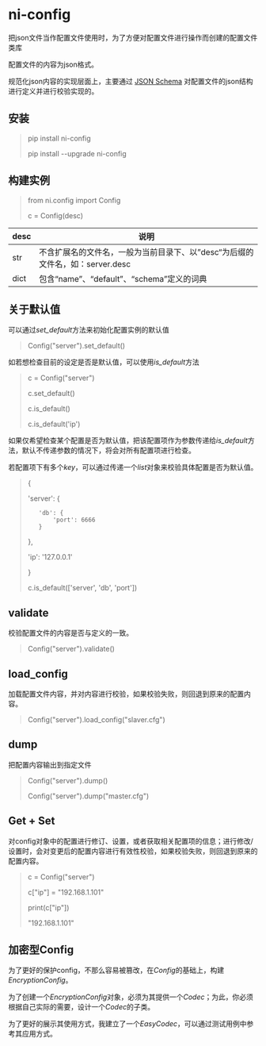 # ni-config

把json文件当作配置文件使用时，为了方便对配置文件进行操作而创建的配置文件类库

配置文件的内容为json格式。

规范化json内容的实现层面上，主要通过 [JSON Schema](https://json-schema.org/) 对配置文件的json结构进行定义并进行校验实现的。

## 安装

> pip install ni-config
> 
> pip install --upgrade ni-config

## 构建实例

> from ni.config import Config
> 
> c = Config(desc)

| desc | 说明 |
| --- | --- |
| str | 不含扩展名的文件名，一般为当前目录下、以”desc“为后缀的文件名，如：server.desc |
| dict | 包含“name”、“default”、“schema”定义的词典 |

## 关于默认值

可以通过*set_default*方法来初始化配置实例的默认值

> Config("server").set_default()

如若想检查目前的设定是否是默认值，可以使用*is_default*方法

> c = Config("server")
> 
> c.set_default()
> 
> c.is_default()
> 
> c.is_default('ip')

如果仅希望检查某个配置是否为默认值，把该配置项作为参数传递给*is_default*方法，默认不传递参数的情况下，将会对所有配置项进行检查。

若配置项下有多个*key*，可以通过传递一个*list*对象来校验具体配置是否为默认值。

> {
> 
>    'server': {
> 
>        'db': {
>            'port': 6666
>        }
> 
>    },
> 
>    'ip': '127.0.0.1'
> 
> }
> 
> c.is_default(['server', 'db', 'port'])

## validate

校验配置文件的内容是否与定义的一致。

> Config("server").validate()

## load_config

加载配置文件内容，并对内容进行校验，如果校验失败，则回退到原来的配置内容。

> Config("server").load_config("slaver.cfg")

## dump

把配置内容输出到指定文件

> Config("server").dump()
> 
> Config("server").dump("master.cfg")

## Get + Set

对config对象中的配置进行修订、设置，或者获取相关配置项的信息；进行修改/设置时，会对变更后的配置内容进行有效性校验，如果校验失败，则回退到原来的配置内容。

> c = Config("server")
> 
> c["ip"] = "192.168.1.101"
> 
> print(c["ip"])
> 
> "192.168.1.101"
> 

## 加密型Config

为了更好的保护config，不那么容易被篡改，在*Config*的基础上，构建*EncryptionConfig*。

为了创建一个*EncryptionConfig*对象，必须为其提供一个*Codec*；为此，你必须根据自己实际的需要，设计一个*Codec*的子类。

为了更好的展示其使用方式，我建立了一个*EasyCodec*，可以通过测试用例中参考其应用方式。